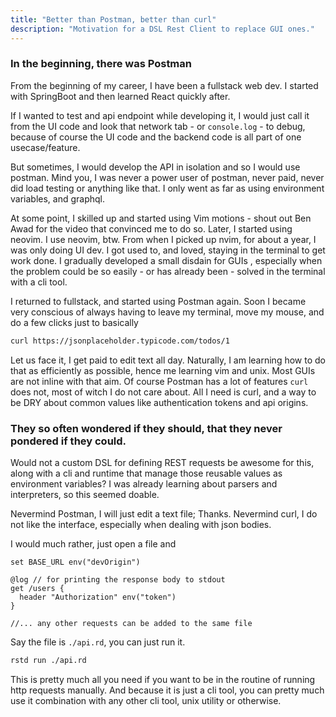 ```yaml
---
title: "Better than Postman, better than curl"
description: "Motivation for a DSL Rest Client to replace GUI ones."
---
```


### In the beginning, there was Postman

From the beginning of my career, I have been a fullstack web dev. I started with SpringBoot and then learned React quickly after.

If I wanted to test and api endpoint while developing it, I would just call it from the UI code and look that network tab - or `console.log` -
to debug, because of course the UI code and the backend code is all part of one usecase/feature.

But sometimes, I would develop the API in isolation and so I would use postman. Mind you,
I was never a power user of postman, never paid, never did load testing or anything like that. I only went as
far as using environment variables, and graphql.

At some point, I skilled up and started using Vim motions - shout out Ben Awad for the video that convinced me to do so. Later, I started using neovim. I use neovim, btw.
From when I picked up nvim, for about a year, I was only doing UI dev. I got used to, and loved, staying in the terminal to get work done. I gradually developed a small disdain for GUIs
, especially when the problem could be so easily - or has already been - solved in the terminal with a cli tool.

I returned to fullstack, and started using Postman again. Soon I became very conscious of always having to leave my terminal, move my mouse, and do a few clicks just to basically

```sh
curl https://jsonplaceholder.typicode.com/todos/1
```

Let us face it, I get paid to edit text all day. Naturally, I am learning how to do that as efficiently as possible, hence me learning vim and unix. Most GUIs are not inline with that aim.
Of course Postman has a lot of features `curl` does not, most of witch I do not care about. All I need is curl, and a way to be DRY about common values like authentication tokens
and api origins.

### They so often wondered if they should, that they never pondered if they could.

Would not a custom DSL for defining REST requests be awesome for this, along with a cli and runtime that manage those reusable values as environment variables?
I was already learning about parsers and interpreters, so this seemed doable.

Nevermind Postman, I will just edit a text file; Thanks.
Nevermind curl, I do not like the interface, especially when dealing with json bodies.

I would much rather, just open a file and

```rd
set BASE_URL env("devOrigin")

@log // for printing the response body to stdout
get /users {
  header "Authorization" env("token")
}

//... any other requests can be added to the same file
```

Say the file is `./api.rd`, you can just run it.

```sh
rstd run ./api.rd

```

This is pretty much all you need if you want to be in the routine of running http requests manually. And because it is just a cli tool, you can pretty much use it combination with
any other cli tool, unix utility or otherwise.
